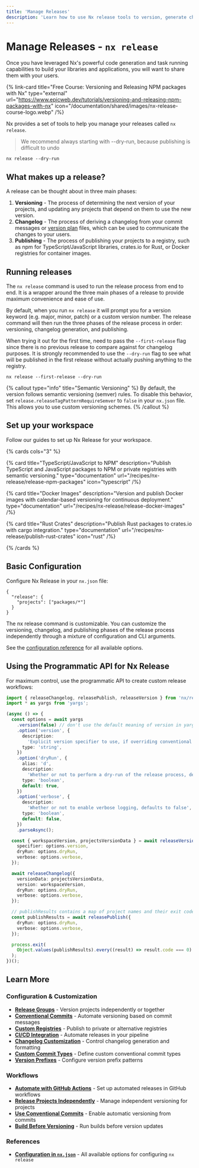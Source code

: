 ```yaml
---
title: 'Manage Releases'
description: 'Learn how to use Nx release tools to version, generate changelogs, and publish your projects with confidence using conventional commits.'
---
```


# Manage Releases - `nx release`

Once you have leveraged Nx's powerful code generation and task running capabilities to build your libraries and applications, you will want to share them with your users.

{% link-card title="Free Course: Versioning and Releasing NPM packages with Nx" type="external" url="https://www.epicweb.dev/tutorials/versioning-and-releasing-npm-packages-with-nx" icon="/documentation/shared/images/nx-release-course-logo.webp" /%}

Nx provides a set of tools to help you manage your releases called `nx release`.

> We recommend always starting with --dry-run, because publishing is difficult to undo

```shell
nx release --dry-run
```

## What makes up a release?

A release can be thought about in three main phases:

1. **Versioning** - The process of determining the next version of your projects, and updating any projects that depend on them to use the new version.
2. **Changelog** - The process of deriving a changelog from your commit messages or [version plan](/recipes/nx-release/file-based-versioning-version-plans) files, which can be used to communicate the changes to your users.
3. **Publishing** - The process of publishing your projects to a registry, such as npm for TypeScript/JavaScript libraries, crates.io for Rust, or Docker registries for container images.

## Running releases

The `nx release` command is used to run the release process from end to end. It is a wrapper around the three main phases of a release to provide maximum convenience and ease of use.

By default, when you run `nx release` it will prompt you for a version keyword (e.g. major, minor, patch) or a custom version number. The release command will then run the three phases of the release process in order: versioning, changelog generation, and publishing.

When trying it out for the first time, need to pass the `--first-release` flag since there is no previous release to compare against for changelog purposes. It is strongly recommended to use the `--dry-run` flag to see what will be published in the first release without actually pushing anything to the registry.

```shell
nx release --first-release --dry-run
```

{% callout type="info" title="Semantic Versioning" %}
By default, the version follows semantic versioning (semver) rules. To disable this behavior, set `release.releaseTagPatternRequireSemver` to `false` in your `nx.json` file. This allows you to use custom versioning schemes.
{% /callout %}

## Set up your workspace

Follow our guides to set up Nx Release for your workspace.

{% cards cols="3" %}

{% card title="TypeScript/JavaScript to NPM" description="Publish TypeScript and JavaScript packages to NPM or private registries with semantic versioning." type="documentation" url="/recipes/nx-release/release-npm-packages" icon="typescript" /%}

{% card title="Docker Images" description="Version and publish Docker images with calendar-based versioning for continuous deployment." type="documentation" url="/recipes/nx-release/release-docker-images" /%}

{% card title="Rust Crates" description="Publish Rust packages to crates.io with cargo integration." type="documentation" url="/recipes/nx-release/publish-rust-crates" icon="rust" /%}

{% /cards %}

## Basic Configuration

Configure Nx Release in your `nx.json` file:

```jsonc {% fileName="nx.json" %}
{
  "release": {
    "projects": ["packages/*"]
  }
}
```

The nx release command is customizable. You can customize the versioning, changelog, and publishing phases of the release process independently through a mixture of configuration and CLI arguments.

See the [configuration reference](/reference/nx-json#release) for all available options.

## Using the Programmatic API for Nx Release

For maximum control, use the programmatic API to create custom release workflows:

```ts {% fileName="tools/scripts/release.ts" %}
import { releaseChangelog, releasePublish, releaseVersion } from 'nx/release';
import * as yargs from 'yargs';

(async () => {
  const options = await yargs
    .version(false) // don't use the default meaning of version in yargs
    .option('version', {
      description:
        'Explicit version specifier to use, if overriding conventional commits',
      type: 'string',
    })
    .option('dryRun', {
      alias: 'd',
      description:
        'Whether or not to perform a dry-run of the release process, defaults to true',
      type: 'boolean',
      default: true,
    })
    .option('verbose', {
      description:
        'Whether or not to enable verbose logging, defaults to false',
      type: 'boolean',
      default: false,
    })
    .parseAsync();

  const { workspaceVersion, projectsVersionData } = await releaseVersion({
    specifier: options.version,
    dryRun: options.dryRun,
    verbose: options.verbose,
  });

  await releaseChangelog({
    versionData: projectsVersionData,
    version: workspaceVersion,
    dryRun: options.dryRun,
    verbose: options.verbose,
  });

  // publishResults contains a map of project names and their exit codes
  const publishResults = await releasePublish({
    dryRun: options.dryRun,
    verbose: options.verbose,
  });

  process.exit(
    Object.values(publishResults).every((result) => result.code === 0) ? 0 : 1
  );
})();
```

## Learn More

### Configuration & Customization

- **[Release Groups](/recipes/nx-release/release-projects-independently)** - Version projects independently or together
- **[Conventional Commits](/recipes/nx-release/automatically-version-with-conventional-commits)** - Automate versioning based on commit messages
- **[Custom Registries](/recipes/nx-release/configure-custom-registries)** - Publish to private or alternative registries
- **[CI/CD Integration](/recipes/nx-release/publish-in-ci-cd)** - Automate releases in your pipeline
- **[Changelog Customization](/recipes/nx-release/configure-changelog-format)** - Control changelog generation and formatting
- **[Custom Commit Types](/recipes/nx-release/customize-conventional-commit-types)** - Define custom conventional commit types
- **[Version Prefixes](/recipes/nx-release/configuration-version-prefix)** - Configure version prefix patterns

### Workflows

- **[Automate with GitHub Actions](/recipes/nx-release/automate-github-releases)** - Set up automated releases in GitHub workflows
- **[Release Projects Independently](/recipes/nx-release/release-projects-independently)** - Manage independent versioning for projects
- **[Use Conventional Commits](/recipes/nx-release/automatically-version-with-conventional-commits)** - Enable automatic versioning from commits
- **[Build Before Versioning](/recipes/nx-release/build-before-versioning)** - Run builds before version updates

### References

- **[Configuration in `nx.json`](/reference/nx-json#release)** - All available options for configuring `nx release`
